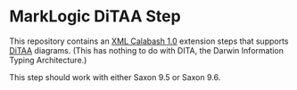 # MarkLogic DiTAA Step

This repository contains an [XML Calabash 1.0](http://github.com/ndw/xmlcalabash1)
extension steps that supports
[DiTAA](http://ditaa.sourceforge.net/) diagrams. (This has nothing to do
with DITA, the Darwin Information Typing Architecture.)

This step should work with either Saxon 9.5 or Saxon 9.6.


